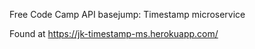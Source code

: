 Free Code Camp API basejump: Timestamp microservice

Found at https://jk-timestamp-ms.herokuapp.com/
